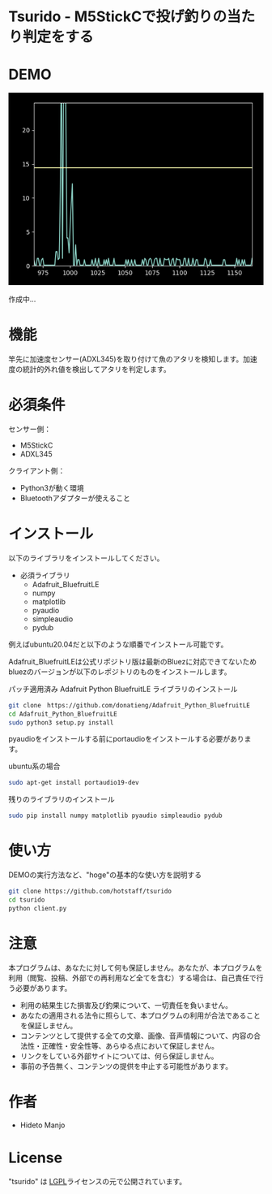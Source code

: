 # Tsurido - M5StickCで投げ釣りの当たり判定をする

# DEMO

![センス](sense.png)

作成中...

# 機能

竿先に加速度センサー(ADXL345)を取り付けて魚のアタリを検知します。加速度の統計的外れ値を検出してアタリを判定します。


# 必須条件

センサー側：

* M5StickC
* ADXL345

クライアント側：

* Python3が動く環境
* Bluetoothアダプターが使えること

# インストール

以下のライブラリをインストールしてください。

* 必須ライブラリ
  - Adafruit_BluefruitLE
  - numpy
  - matplotlib
  - pyaudio  
  - simpleaudio
  - pydub

例えばubuntu20.04だと以下のような順番でインストール可能です。

Adafruit_BluefruitLEは公式リポジトリ版は最新のBluezに対応できてないためbluezのバージョンが以下のレポジトリのものをインストールします。

パッチ適用済み Adafruit Python BluefruitLE ライブラリのインストール

```bash
git clone　https://github.com/donatieng/Adafruit_Python_BluefruitLE
cd Adafruit_Python_BluefruitLE
sudo python3 setup.py install
```

pyaudioをインストールする前にportaudioをインストールする必要があります。

ubuntu系の場合
```bash
sudo apt-get install portaudio19-dev
```

残りのライブラリのインストール

```bash
sudo pip install numpy matplotlib pyaudio simpleaudio pydub
```

# 使い方

DEMOの実行方法など、"hoge"の基本的な使い方を説明する

```bash
git clone https://github.com/hotstaff/tsurido
cd tsurido
python client.py
```

# 注意

本プログラムは、あなたに対して何も保証しません。あなたが、本プログラムを利用（閲覧、投稿、外部での再利用など全てを含む）する場合は、自己責任で行う必要があります。

- 利用の結果生じた損害及び釣果について、一切責任を負いません。
- あなたの適用される法令に照らして、本プログラムの利用が合法であることを保証しません。
- コンテンツとして提供する全ての文章、画像、音声情報について、内容の合法性・正確性・安全性等、あらゆる点において保証しません。
- リンクをしている外部サイトについては、何ら保証しません。
- 事前の予告無く、コンテンツの提供を中止する可能性があります。

# 作者

* Hideto Manjo

# License

"tsurido" は [LGPL](./LICENCE)ライセンスの元で公開されています。